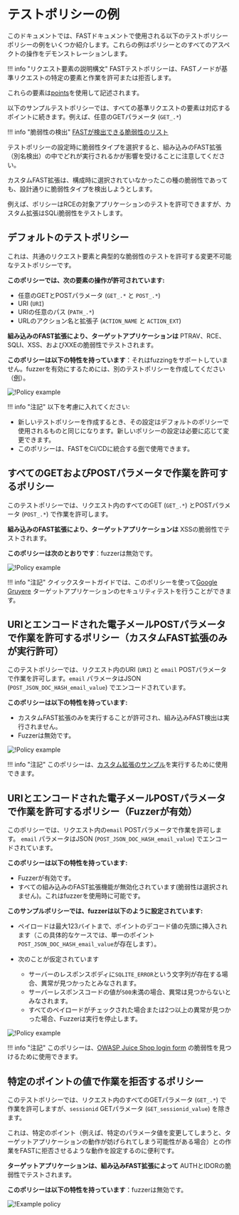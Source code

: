 # テストポリシーの例

このドキュメントでは、FASTドキュメントで使用される以下のテストポリシーポリシーの例をいくつか紹介します。これらの例はポリシーとのすべてのアスペクトの操作をデモンストレーションします。

!!! info "リクエスト要素の説明構文"
FASTテストポリシーは、FASTノードが基準リクエストの特定の要素と作業を許可または拒否します。

これらの要素は[points](../../dsl/points/intro.md)を使用して記述されます。

以下のサンプルテストポリシーでは、すべての基準リクエストの要素は対応するポイントに続きます。例えば、任意のGETパラメータ (`GET_.*`)

!!! info "脆弱性の検出"
[FASTが検出できる脆弱性のリスト](../../VULN-LIST.md)

テストポリシーの設定時に脆弱性タイプを選択すると、組み込みのFAST拡張（別名検出）の中でどれが実行されるかが影響を受けることに注意してください。

カスタムFAST拡張は、構成時に選択されていなかったこの種の脆弱性であっても、設計通りに脆弱性タイプを検出しようとします。

例えば、ポリシーはRCEの対象アプリケーションのテストを許可できますが、カスタム拡張はSQLi脆弱性をテストします。

## デフォルトのテストポリシー

これは、共通のリクエスト要素と典型的な脆弱性のテストを許可する変更不可能なテストポリシーです。

**このポリシーでは、次の要素の操作が許可されています:**

* 任意のGETとPOSTパラメータ (`GET_.*` と `POST_.*`)
* URI (`URI`)
* URIの任意のパス (`PATH_.*`)
* URLのアクション名と拡張子 (`ACTION_NAME` と `ACTION_EXT`)

**組み込みのFAST拡張により、ターゲットアプリケーションは** PTRAV、RCE、SQLI、XSS、およびXXEの脆弱性でテストされます。

**このポリシーは以下の特性を持っています**：それはfuzzingをサポートしていません。fuzzerを有効にするためには、別のテストポリシーを作成してください（[例](#policy-that-allows-working-with-uri-and-encoded-email-post-parameters-fuzzer-is-enabled)）。

![!Policy example](../../../images/fast/operations/en/test-policy/examples/default-policy-example.png)

!!! info "注記"
以下を考慮に入れてください:

* 新しいテストポリシーを作成するとき、その設定はデフォルトのポリシーで使用されるものと同じになります。新しいポリシーの設定は必要に応じて変更できます。
* このポリシーは、FASTをCI/CDに統合する[例](../../poc/examples/circleci.md)で使用できます。

## すべてのGETおよびPOSTパラメータで作業を許可するポリシー

このテストポリシーでは、リクエスト内のすべてのGET (`GET_.*`) とPOSTパラメータ (`POST_.*`) で作業を許可します。

**組み込みのFAST拡張により、ターゲットアプリケーションは** XSSの脆弱性でテストされます。

**このポリシーは次のとおりです**：fuzzerは無効です。

![!Policy example](../../../images/fast/operations/en/test-policy/examples/get-post-policy-example.png)

!!! info "注記"
クイックスタートガイドでは、このポリシーを使って[Google Gruyere](../../qsg/test-run.md) ターゲットアプリケーションのセキュリティテストを行うことができます。

## URIとエンコードされた電子メールPOSTパラメータで作業を許可するポリシー（カスタムFAST拡張のみが実行許可）

このテストポリシーでは、リクエスト内のURI (`URI`) と `email` POSTパラメータで作業を許可します。`email` パラメータはJSON (`POST_JSON_DOC_HASH_email_value`) でエンコードされています。

**このポリシーは以下の特性を持っています:**

* カスタムFAST拡張のみを実行することが許可され、組み込みFAST検出は実行されません。
* Fuzzerは無効です。

![!Policy example](../../../images/fast/operations/en/test-policy/examples/custom-dsl-example.png)

!!! info "注記"
このポリシーは、[カスタム拡張のサンプル](../../dsl/using-extension.md)を実行するために使用できます。

## URIとエンコードされた電子メールPOSTパラメータで作業を許可するポリシー（Fuzzerが有効）

このポリシーでは、リクエスト内の`email` POSTパラメータで作業を許可します。 `email` パラメータはJSON (`POST_JSON_DOC_HASH_email_value`) でエンコードされています。

**このポリシーは以下の特性を持っています:**

* Fuzzerが有効です。
* すべての組み込みのFAST拡張機能が無効化されています(脆弱性は選択されません)。これはfuzzerを使用時に可能です。

**このサンプルポリシーでは、fuzzerは以下のように設定されています:**

* ペイロードは最大123バイトまで、ポイントのデコード値の先頭に挿入されます（この具体的なケースでは、単一のポイント`POST_JSON_DOC_HASH_email_value`が存在します）。
* 次のことが仮定されています

    * サーバーのレスポンスボディに`SQLITE_ERROR`という文字列が存在する場合、異常が見つかったとみなされます。
    * サーバーレスポンスコードの値が`500`未満の場合、異常は見つからないとみなされます。
    * すべてのペイロードがチェックされた場合または2つ以上の異常が見つかった場合、Fuzzerは実行を停止します。

![!Policy example](../../../images/fast/operations/en/test-policy/examples/enabled-fuzzer-example.png)

!!! info "注記"
このポリシーは、[OWASP Juice Shop login form](../../dsl/extensions-examples/overview.md) の脆弱性を見つけるために使用できます。

## 特定のポイントの値で作業を拒否するポリシー

このテストポリシーでは、リクエスト内のすべてのGETパラメータ (`GET_.*`) で作業を許可しますが、`sessionid` GETパラメータ (`GET_sessionid_value`) を除きます。

これは、特定のポイント（例えば、特定のパラメータ値を変更してしまうと、ターゲットアプリケーションの動作が妨げられてしまう可能性がある場合）との作業をFASTに拒否させるような動作を設定するのに便利です。

**ターゲットアプリケーションは、組み込みFAST拡張によって** AUTHとIDORの脆弱性でテストされます。

**このポリシーは以下の特性を持っています**：fuzzerは無効です。

![!Example policy](../../../images/fast/operations/en/test-policy/examples/sessionid-example.png)